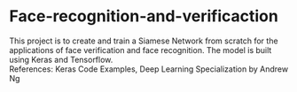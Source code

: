 # Face-recognition-and-verificaction

This project is to create and train a Siamese Network from scratch for the applications of face verification and face recognition. The model is built using Keras and Tensorflow.\
References: Keras Code Examples, Deep Learning Specialization by Andrew Ng
